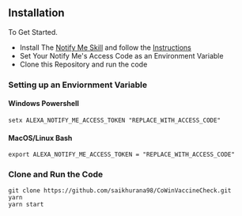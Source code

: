 ## Installation

To Get Started.
- Install The [Notify Me Skill](https://www.amazon.in/Thomptronics-Notify-Me/dp/B07BB2FYFS) and follow the [Instructions](https://www.thomptronics.com/about/notify-me)
- Set Your Notify Me's Access Code as an Environment Variable
- Clone this Repository and run the code

### Setting up an Enviornment Variable

#### Windows Powershell
```
setx ALEXA_NOTIFY_ME_ACCESS_TOKEN "REPLACE_WITH_ACCESS_CODE"
```

#### MacOS/Linux Bash
```
export ALEXA_NOTIFY_ME_ACCESS_TOKEN = "REPLACE_WITH_ACCESS_CODE" 
```




### Clone and Run the Code
```code
git clone https://github.com/saikhurana98/CoWinVaccineCheck.git
yarn
yarn start

```